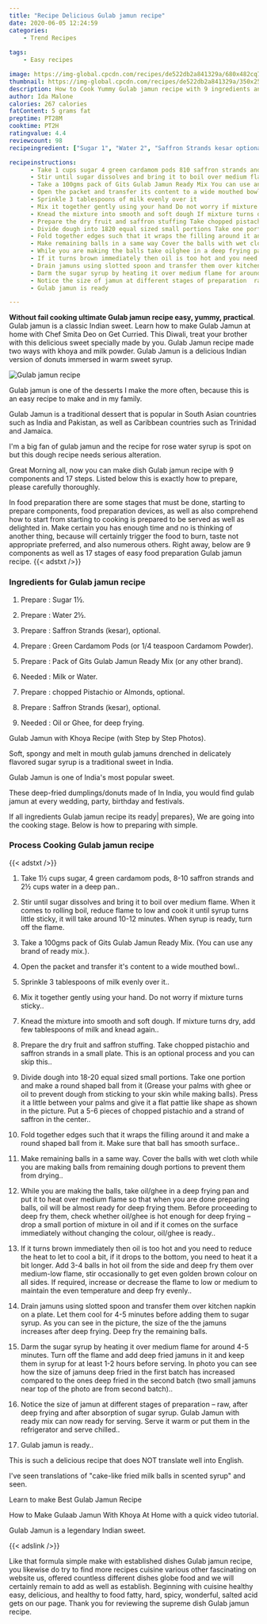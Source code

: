 ```yaml
---
title: "Recipe Delicious Gulab jamun recipe"
date: 2020-06-05 12:24:59
categories:
    - Trend Recipes
    
tags:
    - Easy recipes

image: https://img-global.cpcdn.com/recipes/de522db2a841329a/680x482cq70/gulab-jamun-recipe-recipe-main-photo.jpg
thumbnail: https://img-global.cpcdn.com/recipes/de522db2a841329a/350x250cq70/gulab-jamun-recipe-recipe-main-photo.jpg
description: How to Cook Yummy Gulab jamun recipe with 9 ingredients and 17 stages of easy cooking.
author: Ida Malone
calories: 267 calories
fatContent: 5 grams fat
preptime: PT28M
cooktime: PT2H
ratingvalue: 4.4
reviewcount: 98
recipeingredient: ["Sugar 1", "Water 2", "Saffron Strands kesar optional", "Green Cardamom Pods or 14 teaspoon Cardamom Powder", "Pack of Gits Gulab Jamun Ready Mix or any other brand", "Milk or Water", "chopped Pistachio or Almonds optional", "Saffron Strands kesar optional", "Oil or Ghee for deep frying"]

recipeinstructions: 
      - Take 1 cups sugar 4 green cardamom pods 810 saffron strands and 2 cups water in a deep pan 
      - Stir until sugar dissolves and bring it to boil over medium flame When it comes to rolling boil reduce flame to low and cook it until syrup turns little sticky it will take around 1012 minutes When syrup is ready turn off the flame 
      - Take a 100gms pack of Gits Gulab Jamun Ready Mix You can use any brand of ready mix 
      - Open the packet and transfer its content to a wide mouthed bowl 
      - Sprinkle 3 tablespoons of milk evenly over it 
      - Mix it together gently using your hand Do not worry if mixture turns sticky 
      - Knead the mixture into smooth and soft dough If mixture turns dry add few tablespoons of milk and knead again 
      - Prepare the dry fruit and saffron stuffing Take chopped pistachio and saffron strands in a small plate This is an optional process and you can skip this 
      - Divide dough into 1820 equal sized small portions Take one portion and make a round shaped ball from it Grease your palms with ghee or oil to prevent dough from sticking to your skin while making balls Press it a little between your palms and give it a flat pattie like shape as shown in the picture Put a 56 pieces of chopped pistachio and a strand of saffron in the center 
      - Fold together edges such that it wraps the filling around it and make a round shaped ball from it Make sure that ball has smooth surface 
      - Make remaining balls in a same way Cover the balls with wet cloth while you are making balls from remaining dough portions to prevent them from drying 
      - While you are making the balls take oilghee in a deep frying pan and put it to heat over medium flame so that when you are done preparing balls oil will be almost ready for deep frying them Before proceeding to deep fry them check whether oilghee is hot enough for deep frying  drop a small portion of mixture in oil and if it comes on the surface immediately without changing the colour oilghee is ready 
      - If it turns brown immediately then oil is too hot and you need to reduce the heat to let to cool a bit if it drops to the bottom you need to heat it a bit longer Add 34 balls in hot oil from the side and deep fry them over mediumlow flame stir occasionally to get even golden brown colour on all sides If required increase or decrease the flame to low or medium to maintain the even temperature and deep fry evenly 
      - Drain jamuns using slotted spoon and transfer them over kitchen napkin on a plate Let them cool for 45 minutes before adding them to sugar syrup As you can see in the picture the size of the the jamuns increases after deep frying Deep fry the remaining balls 
      - Darm the sugar syrup by heating it over medium flame for around 45 minutes Turn off the flame and add deep fried jamuns in it and keep them in syrup for at least 12 hours before serving In photo you can see how the size of jamuns deep fried in the first batch has increased compared to the ones deep fried in the second batch two small jamuns near top of the photo are from second batch 
      - Notice the size of jamun at different stages of preparation  raw after deep frying and after absorption of sugar syrup Gulab Jamun with ready mix can now ready for serving Serve it warm or put them in the refrigerator and serve chilled 
      - Gulab jamun is ready

---
```




**Without fail cooking ultimate Gulab jamun recipe easy, yummy, practical**. Gulab jamun is a classic Indian sweet. Learn how to make Gulab Jamun at home with Chef Smita Deo on Get Curried. This Diwali, treat your brother with this delicious sweet specially made by you. Gulab Jamun recipe made two ways with khoya and milk powder. Gulab Jamun is a delicious Indian version of donuts immersed in warm sweet syrup.


![Gulab jamun recipe](https://img-global.cpcdn.com/recipes/de522db2a841329a/680x482cq70/gulab-jamun-recipe-recipe-main-photo.jpg "Gulab jamun recipe")



Gulab jamun is one of the desserts I make the more often, because this is an easy recipe to make and in my family.

Gulab Jamun is a traditional dessert that is popular in South Asian countries such as India and Pakistan, as well as Caribbean countries such as Trinidad and Jamaica.

I&#39;m a big fan of gulab jamun and the recipe for rose water syrup is spot on but this dough recipe needs serious alteration.


Great Morning all, now you can make dish Gulab jamun recipe with 9 components and 17 steps. Listed below this is exactly how to prepare, please carefully thoroughly.

In food preparation there are some stages that must be done, starting to prepare components, food preparation devices, as well as also comprehend how to start from starting to cooking is prepared to be served as well as delighted in. Make certain you has enough time and no is thinking of another thing, because will certainly trigger the food to burn, taste not appropriate preferred, and also numerous others. Right away, below are 9 components as well as 17 stages of easy food preparation Gulab jamun recipe.
{{< adstxt />}}

### Ingredients for Gulab jamun recipe


1. Prepare  : Sugar 1½.

1. Prepare  : Water 2½.

1. Prepare  : Saffron Strands (kesar), optional.

1. Prepare  : Green Cardamom Pods (or 1/4 teaspoon Cardamom Powder).

1. Prepare  : Pack of Gits Gulab Jamun Ready Mix (or any other brand).

1. Needed  : Milk or Water.

1. Prepare  : chopped Pistachio or Almonds, optional.

1. Prepare  : Saffron Strands (kesar), optional.

1. Needed  : Oil or Ghee, for deep frying.


Gulab Jamun with Khoya Recipe (with Step by Step Photos).

Soft, spongy and melt in mouth gulab jamuns drenched in delicately flavored sugar syrup is a traditional sweet in India.

Gulab Jamun is one of India&#39;s most popular sweet.

These deep-fried dumplings/donuts made of In India, you would find gulab jamun at every wedding, party, birthday and festivals.


If all ingredients Gulab jamun recipe its ready| prepares}, We are going into the cooking stage. Below is how to preparing with simple.

### Process Cooking Gulab jamun recipe

{{< adstxt />}}


1. Take 1½ cups sugar, 4 green cardamom pods, 8-10 saffron strands and 2½ cups water in a deep pan..



1. Stir until sugar dissolves and bring it to boil over medium flame. When it comes to rolling boil, reduce flame to low and cook it until syrup turns little sticky, it will take around 10-12 minutes. When syrup is ready, turn off the flame.



1. Take a 100gms pack of Gits Gulab Jamun Ready Mix. (You can use any brand of ready mix.).



1. Open the packet and transfer it&#39;s content to a wide mouthed bowl..



1. Sprinkle 3 tablespoons of milk evenly over it..



1. Mix it together gently using your hand. Do not worry if mixture turns sticky..



1. Knead the mixture into smooth and soft dough. If mixture turns dry, add few tablespoons of milk and knead again..



1. Prepare the dry fruit and saffron stuffing. Take chopped pistachio and saffron strands in a small plate. This is an optional process and you can skip this..



1. Divide dough into 18-20 equal sized small portions. Take one portion and make a round shaped ball from it (Grease your palms with ghee or oil to prevent dough from sticking to your skin while making balls). Press it a little between your palms and give it a flat pattie like shape as shown in the picture. Put a 5-6 pieces of chopped pistachio and a strand of saffron in the center..



1. Fold together edges such that it wraps the filling around it and make a round shaped ball from it. Make sure that ball has smooth surface..



1. Make remaining balls in a same way. Cover the balls with wet cloth while you are making balls from remaining dough portions to prevent them from drying..



1. While you are making the balls, take oil/ghee in a deep frying pan and put it to heat over medium flame so that when you are done preparing balls, oil will be almost ready for deep frying them. Before proceeding to deep fry them, check whether oil/ghee is hot enough for deep frying – drop a small portion of mixture in oil and if it comes on the surface immediately without changing the colour, oil/ghee is ready..



1. If it turns brown immediately then oil is too hot and you need to reduce the heat to let to cool a bit, if it drops to the bottom, you need to heat it a bit longer. Add 3-4 balls in hot oil from the side and deep fry them over medium-low flame, stir occasionally to get even golden brown colour on all sides. If required, increase or decrease the flame to low or medium to maintain the even temperature and deep fry evenly..



1. Drain jamuns using slotted spoon and transfer them over kitchen napkin on a plate. Let them cool for 4-5 minutes before adding them to sugar syrup. As you can see in the picture, the size of the the jamuns increases after deep frying. Deep fry the remaining balls.



1. Darm the sugar syrup by heating it over medium flame for around 4-5 minutes. Turn off the flame and add deep fried jamuns in it and keep them in syrup for at least 1-2 hours before serving. In photo you can see how the size of jamuns deep fried in the first batch has increased compared to the ones deep fried in the second batch (two small jamuns near top of the photo are from second batch)..



1. Notice the size of jamun at different stages of preparation – raw, after deep frying and after absorption of sugar syrup. Gulab Jamun with ready mix can now ready for serving. Serve it warm or put them in the refrigerator and serve chilled..



1. Gulab jamun is ready..




This is such a delicious recipe that does NOT translate well into English.

I&#39;ve seen translations of &#34;cake-like fried milk balls in scented syrup&#34; and seen.

Learn to make Best Gulab Jamun Recipe

How to Make Gulaab Jamun With Khoya At Home with a quick video tutorial.

Gulab Jamun is a legendary Indian sweet.


{{< adslink />}}

Like that formula simple make with established dishes Gulab jamun recipe, you likewise do try to find more recipes cuisine various other fascinating on website us, offered countless different dishes globe food and we will certainly remain to add as well as establish. Beginning with cuisine healthy easy, delicious, and healthy to food fatty, hard, spicy, wonderful, salted acid gets on our page. Thank you for reviewing the supreme dish Gulab jamun recipe.
